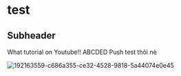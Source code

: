 # test


## Subheader

What tutorial on Youtube!!
ABCDED
Push test thôi nè

![192163559-c686a355-ce32-4528-9818-5a44074e0e45](https://user-images.githubusercontent.com/73945888/192418564-e328b165-2849-46b2-a726-8b5130c0c4f3.png)

